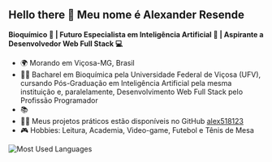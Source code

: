 ## Hello there 👋 Meu nome é Alexander Resende

**Bioquímico 💊 | Futuro Especialista em Inteligência Artificial 🤖 | Aspirante a Desenvolvedor Web Full Stack 💻**

- 🌍 Morando em Viçosa-MG, Brasil
- 👨‍🎓 Bacharel em Bioquímica pela Universidade Federal de Viçosa (UFV), cursando Pós-Graduação em Inteligência Artificial pela mesma instituição e, paralelamente, Desenvolvimento Web Full Stack pelo Profissão Programador
- 📚 
- 👨‍💻 Meus projetos práticos estão disponíveis no GitHub [alex518123](https://github.com/alex518123)
- 🎮 Hobbies: Leitura, Academia, Video-game, Futebol e Tênis de Mesa





![Most Used Languages](https://github-readme-stats.vercel.app/api/top-langs/?username=alex518123&layout=compact)
